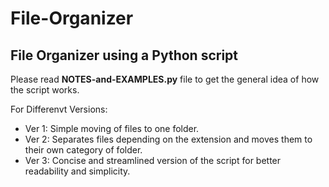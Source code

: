 # File-Organizer
## File Organizer using a Python script

Please read **NOTES-and-EXAMPLES.py** file to get the general idea of how the script works.

For Differenvt Versions:

- Ver 1: Simple moving of files to one folder.
- Ver 2: Separates files depending on the extension and moves them to their own category of folder.
- Ver 3: Concise and streamlined version of the script for better readability and simplicity.
